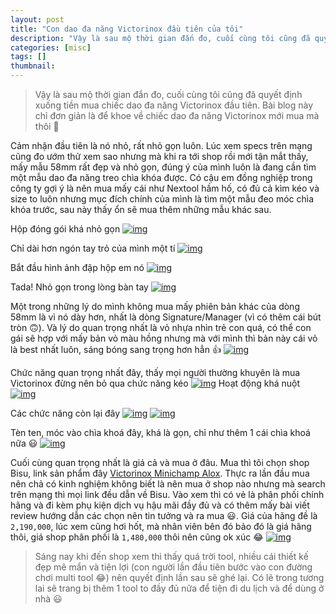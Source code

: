 ```yaml
---
layout: post
title: "Con dao đa năng Victorinox đầu tiên của tôi"
description: "Vậy là sau mộ thời gian đắn đo, cuối cùng tôi cũng đã quyết định xuống tiền mua chiếc dao đa năng Victorinox đầu tiên."
categories: [misc]
tags: []
thumbnail:
---
```


[1]: /files/2020-03-21-first-victorinox-multitool/img1.jpg
[2]: /files/2020-03-21-first-victorinox-multitool/img2.jpg
[3]: /files/2020-03-21-first-victorinox-multitool/img3.jpg
[4]: /files/2020-03-21-first-victorinox-multitool/img4.jpg
[5]: /files/2020-03-21-first-victorinox-multitool/img5.jpg
[6]: /files/2020-03-21-first-victorinox-multitool/img6.GIF
[7]: /files/2020-03-21-first-victorinox-multitool/img7.jpg
[8]: /files/2020-03-21-first-victorinox-multitool/img8.JPG
[9]: /files/2020-03-21-first-victorinox-multitool/img9.jpg
[10]: /files/2020-03-21-first-victorinox-multitool/img10.jpg
[11]: /files/2020-03-21-first-victorinox-multitool/img11.jpg

> Vậy là sau mộ thời gian đắn đo, cuối cùng tôi cũng đã quyết định xuống tiền mua chiếc dao đa năng Victorinox đầu tiên.
> Bài blog này chỉ đơn giản là để khoe về chiếc dao đa năng Victorinox mới mua mà thôi 😤

Cảm nhận đầu tiên là nó nhỏ, rất nhỏ gọn luôn. Lúc xem specs trên mạng cũng đo ướm thử xem sao nhưng mà khi ra tới
shop rồi mới tận mắt thấy, mấy mẫu 58mm rất đẹp và nhỏ gọn, đúng ý của mình luôn là đang cần tìm một mẫu dao
đa năng treo chìa khóa được. Có cậu em đồng nghiệp trong công ty gợi ý là nên mua mấy cái như Nextool hầm hố, có đủ
cả kìm kéo và size to luôn nhưng mục đích chính của mình là tìm một mẫu đeo móc chìa khóa trước, sau này thấy ổn
sẽ mua thêm những mẫu khác sau. 

Hộp đóng gói khá nhỏ gọn
[![img][1]][1]

<!-- more -->

Chỉ dài hơn ngón tay trỏ của mình một tí
[![img][2]][2]

Bắt đầu hình ảnh đập hộp em nó
[![img][3]][3]

Tada! Nhỏ gọn trong lòng bàn tay
[![img][4]][4]

Một trong những lý do mình không mua mấy phiên bản khác của dòng 58mm là vì nó dày hơn, nhất là dòng Signature/Manager (vì có thêm cái bút tròn 🙃). Và lý do quan trọng nhất là vỏ nhựa nhìn trẻ con quá, có thể con gái sẽ hợp với mấy bản vỏ màu hồng nhưng mà với mình thì bản này cái vỏ là best nhất luôn, sáng bóng sang trọng hơn hẳn 👍
[![img][5]][5]

Chức năng quan trọng nhất đây, thấy mọi người thường khuyên là mua Victorinox đừng nên bỏ qua chức năng kéo
[![img][7]][7]
Hoạt động khá nuột
[![img][6]][6]

Các chức năng còn lại đây
[![img][8]][8]
[![img][9]][9]

Tèn ten, móc vào chìa khoá đây, khá là gọn, chỉ như thêm 1 cái chìa khoá nữa 😃
[![img][10]][10]

Cuối cùng quan trọng nhất là giá cả và mua ở đâu. Mua thì tôi chọn shop Bisu, link sản phẩm đây [Victorinox Minichamp Alox](https://bisu.vn/dung-cu-da-nang-victorinox-58mm-minichamp-alox-p1881657.html). Thực ra lần đầu mua nên chả có kinh nghiệm không biết là nên mua ở shop nào nhưng mà search trên mạng thì mọi link đều dẫn về Bisu. Vào xem thì có vẻ là phân phối chính hãng và đi kèm phụ kiện dịch vụ hậu mãi đầy đủ và có thêm mấy bài viết review hướng dẫn các chọn nên tin tưởng và ra mua 😃. Giá của hãng đề là `2,190,000`, lúc xem cũng hơi hốt, mà nhân viên bên đó bảo đó là giá hãng thôi, giá shop phân phối là `1,480,000` thôi nên cũng ok xúc 😂
[![img][11]][11]

> Sáng nay khi đến shop xem thì thấy quá trời tool, nhiều cái thiết kế đẹp mê mẩn và tiện lợi (con người lần đầu tiên bước vào con đường chơi multi tool 😂) nên quyết định lần sau sẽ ghé lại. Có lẽ trong tương lai sẽ trang bị thêm 1 tool to đầy đủ nữa để tiện đi du lịch và để dùng ở nhà 😃
